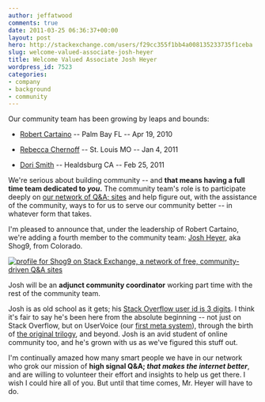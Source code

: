 ```yaml
---
author: jeffatwood
comments: true
date: 2011-03-25 06:36:37+00:00
layout: post
hero: http://stackexchange.com/users/f29cc355f1bb4a008135233735f1ceba
slug: welcome-valued-associate-josh-heyer
title: Welcome Valued Associate Josh Heyer
wordpress_id: 7523
categories:
- company
- background
- community
---
```


Our community team has been growing by leaps and bounds:





  * [Robert Cartaino](http://blog.stackoverflow.com/2010/04/welcome-stack-overflow-valued-associate-00005/) -- Palm Bay FL -- Apr 19, 2010

  * [Rebecca Chernoff](http://blog.stackoverflow.com/2011/01/welcome-valued-associate-rebecca-chernoff/) -- St. Louis MO -- Jan 4, 2011

  * [Dori Smith](http://blog.stackoverflow.com/2011/02/welcome-valued-associate-dori-smith/) -- Healdsburg CA -- Feb 25, 2011


We're serious about building community -- and **that means having a full time team dedicated to _you_.** The community team's role is to participate deeply on [our network of Q&A; sites](http://stackexchange.com/sites) and help figure out, with the assistance of the community, ways to for us to serve our community better -- in whatever form that takes.

I'm pleased to announce that, under the leadership of Robert Cartaino, we're adding a fourth member to the community team: [Josh Heyer](http://stackexchange.com/users/f29cc355f1bb4a008135233735f1ceba), aka Shog9, from Colorado.

[![profile for Shog9 on Stack Exchange, a network of free, community-driven Q&A sites](http://stackexchange.com/users/flair/f29cc355f1bb4a008135233735f1ceba.png)](http://stackexchange.com/users/f29cc355f1bb4a008135233735f1ceba)

Josh will be an **adjunct community coordinator** working part time with the rest of the community team.

Josh is as old school as it gets; his [Stack Overflow user id is 3 digits](http://stackoverflow.com/users/811/shog9). I think it's fair to say he's been here from the absolute beginning -- not just on Stack Overflow, but on UserVoice (our [first meta system](http://blog.stackoverflow.com/2009/06/cmon-get-meta/)), through the birth of [the original trilogy](http://blog.stackoverflow.com/2009/05/the-stack-overflow-trilogy/), and beyond. Josh is an avid student of online community too, and he's grown with us as we've figured this stuff out. 

I'm continually amazed how many smart people we have in our network who grok our mission of **high signal Q&A; _that makes the internet better_**, and are willing to volunteer their effort and insights to help us get there. I wish I could hire all of you. But until that time comes, Mr. Heyer will have to do. 
